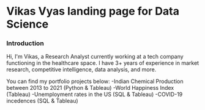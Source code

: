 # Vikas Vyas landing page for Data Science

### Introduction

Hi, I'm Vikas, a Research Analyst currently working at a tech company functioning in the healthcare space. I have 3+ years of experience in market research, competitive intelligence, data analysis, and more.

You can find my portfolio projects below:
-Indian Chemical Production between 2013 to 2021 (Python & Tableau)
-World Happiness Index (Tableau)
-Unemployment rates in the US (SQL & Tableau)
-COVID-19 incedences (SQL & Tableau)

